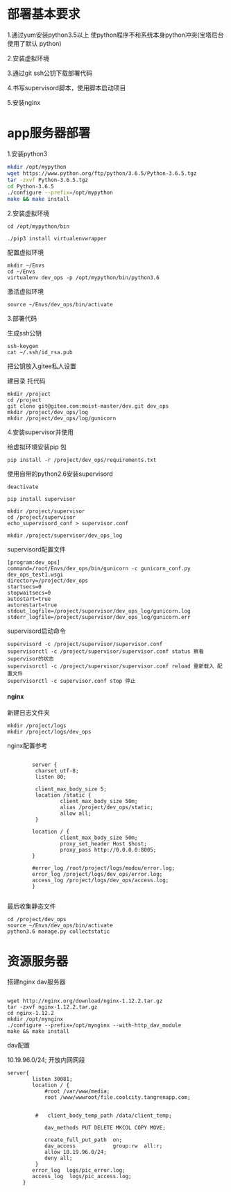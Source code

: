 # 部署基本要求
1.通过yum安装python3.5以上 使python程序不和系统本身python冲突(宝塔后台使用了默认
python)

2.安装虚拟环境

3.通过git ssh公钥下载部署代码

4.书写supervisord脚本，使用脚本启动项目

5.安装nginx


# app服务器部署

1.安装python3

```bash
mkdir /opt/mypython
wget https://www.python.org/ftp/python/3.6.5/Python-3.6.5.tgz
tar -zxvf Python-3.6.5.tgz
cd Python-3.6.5
./configure --prefix=/opt/mypython
make && make install
```


2.安装虚拟环境

```
cd /opt/mypython/bin

./pip3 install virtualenvwrapper

```

配置虚拟环境

```
mkdir ~/Envs
cd ~/Envs
virtualenv dev_ops -p /opt/mypython/bin/python3.6

```

激活虚拟环境

```
source ~/Envs/dev_ops/bin/activate

```

3.部署代码

生成ssh公钥

```
ssh-keygen
cat ~/.ssh/id_rsa.pub
```

把公钥放入gitee私人设置

建目录 托代码

```
mkdir /project
cd /project
git clone git@gitee.com:moist-master/dev.git dev_ops
mkdir /project/dev_ops/log
mkdir /project/dev_ops/log/gunicorn
```

4.安装supervisor并使用

给虚拟环境安装pip 包

```
pip install -r /project/dev_ops/requirements.txt
```

使用自带的python2.6安装supervisord
```
deactivate

pip install supervisor

mkdir /project/supervisor
cd /project/supervisor
echo_supervisord_conf > supervisor.conf

mkdir /project/supervisor/dev_ops_log
```

supervisord配置文件
```
[program:dev_ops]
command=/root/Envs/dev_ops/bin/gunicorn -c gunicorn_conf.py dev_ops_test1.wsgi
directory=/project/dev_ops
startsecs=0
stopwaitsecs=0
autostart=true
autorestart=true
stdout_logfile=/project/supervisor/dev_ops_log/gunicorn.log
stderr_logfile=/project/supervisor/dev_ops_log/gunicorn.err

```

supervisord启动命令

```
supervisord -c /project/supervisor/supervisor.conf
supervisorctl -c /project/supervisor/supervisor.conf status 察看supervisor的状态
supervisorctl -c /project/supervisor/supervisor.conf reload 重新载入 配置文件
supervisorctl -c supervisor.conf stop 停止
```

#### nginx

新建日志文件夹
```
mkdir /project/logs
mkdir /project/logs/dev_ops

```
nginx配置参考

```

        server {
         charset utf-8;
         listen 80;

         client_max_body_size 5;
         location /static {
                 client_max_body_size 50m;
                 alias /project/dev_ops/static;
                 allow all;
         }

        location / {
                 client_max_body_size 50m;
                 proxy_set_header Host $host;
                 proxy_pass http://0.0.0.0:8005;
        }

        #error_log /root/project/logs/modou/error.log;
        error_log /project/logs/dev_ops/error.log;
        access_log /project/logs/dev_ops/access.log;
        }


```

最后收集静态文件

```
cd /project/dev_ops
source ~/Envs/dev_ops/bin/activate
python3.6 manage.py collectstatic

```

# 资源服务器

搭建nginx dav服务器

```

wget http://nginx.org/download/nginx-1.12.2.tar.gz
tar -zxvf nginx-1.12.2.tar.gz
cd nginx-1.12.2
mkdir /opt/mynginx
./configure --prefix=/opt/mynginx --with-http_dav_module
make && make install
```

dav配置

10.19.96.0/24; 开放内网网段

```
server{
        listen 30081;
        location / {
            #root /var/www/media;
            root /www/wwwroot/file.coolcity.tangrenapp.com;


         #   client_body_temp_path /data/client_temp;

            dav_methods PUT DELETE MKCOL COPY MOVE;

            create_full_put_path  on;
            dav_access            group:rw  all:r;
            allow 10.19.96.0/24;
            deny all;
         }
        error_log  logs/pic_error.log;
        access_log  logs/pic_access.log;
     }

```






